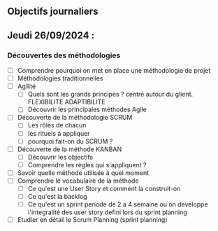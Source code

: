 ## Objectifs journaliers

## Jeudi 26/09/2024 :

### Découvertes des méthodologies

- [ ] Comprendre pourquoi on met en place une méthodologie de projet
- [ ] Méthodologies traditionnelles
- [ ] Agilité
  - [ ] Quels sont les grands principes ?
    centré autour du glient.
    FLEXIBILITE
    ADAPTIBILITE
  - [ ] Découvrir les principales méthodes Agile
- [ ] Découverte de la méthodologie SCRUM
  - [ ] Les rôles de chacun
  - [ ] les rituels à appliquer
  - [ ] pourquoi fait-on du SCRUM ?
- [ ] Découverte de la méthode KANBAN
  - [ ] Découvrir les objectifs
  - [ ] Comprendre les règles qui s'appliquent ?
- [ ] Savoir quelle méthode utilisée à quel moment
- [ ] Comprendre le vocabulaire de la méthode
  - [ ] Ce qu'est une User Story et comment la construit-on
  - [ ] Ce qu'est la backlog
  - [ ] Ce qu'est un sprint
    periode de 2 a 4 semaine ou on developpe l'integralité des user story defini lors du sprint planning
- [ ] Etudier en détail le Scrum Planning (sprint planning)